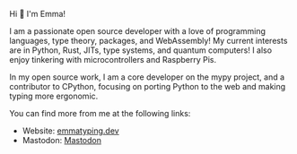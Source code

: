 Hi 👋 I'm Emma!

I am a passionate open source developer with a love of programming languages, type theory, packages, and WebAssembly! My current interests are in Python, Rust, JITs, type systems, and quantum computers! I also enjoy tinkering with microcontrollers and Raspberry Pis.

In my open source work, I am a core developer on the mypy project, and a contributor to CPython, focusing on porting Python to the web and making typing more ergonomic.

You can find more from me at the following links:

 - Website: [emmatyping.dev](https://emmatyping.dev)
 - Mastodon: <a rel="me" href="https://hachyderm.io/@emmatyping">Mastodon</a>
 
<link href="https://hachyderm.io/@emmatyping" rel="me">
